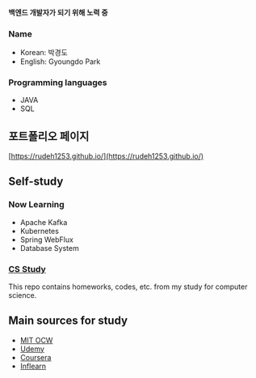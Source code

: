 <div align=left>

#### 백엔드 개발자가 되기 위해 노력 중

### Name
- Korean: 박경도
- English: Gyoungdo Park

### Programming languages
- JAVA
- SQL

## 포트폴리오 페이지
[https://rudeh1253.github.io/](https://rudeh1253.github.io/)

## Self-study
### Now Learning
- Apache Kafka
- Kubernetes
- Spring WebFlux
- Database System

### [CS Study](https://github.com/rudeh1253/cs-study)<br>
This repo contains homeworks, codes, etc. from my study for computer science.

## Main sources for study
- [MIT OCW](https://ocw.mit.edu/)
- [Udemy](https://www.udemy.com/)
- [Coursera](https://www.coursera.org/)
- [Inflearn](https://www.inflearn.com/)
